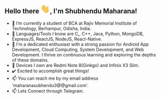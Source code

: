<h2>Hello there <img src="https://raw.githubusercontent.com/ABSphreak/ABSphreak/master/gifs/Hi.gif" width="30px" height="30px">, I'm Shubhendu Maharana!</h2>

- 🌱 I’m currently a student of BCA at Rajiv Memorial Institute of Technology, Berhampur, Odisha, India.
- 👀 Languages/Tools I know are C,, C++, Java, Python, MongoDB, ExpressJS, ReactJS, NodeJS, React-Native.
- 💞️ I'm a dedicated enthusiast with a strong passion for Android App Development, Cloud Computing, System Development, and Web Development. I thrive on continuous learning and exploring the depths of these domains.
- 📱 Devices I own are Redmi Note 8(Ginkgo) and Infinix X3 Slim.
- ✔️ Excited to accomplish great things!
- 📫 You can reach me by my email address 'maharanasubhendu3@@gmail.com'.
- 📫 Lets Connect through Telegram.
